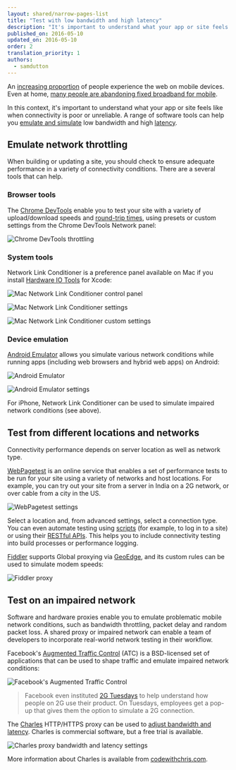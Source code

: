 ```yaml
---
layout: shared/narrow-pages-list
title: "Test with low bandwidth and high latency"
description: "It's important to understand what your app or site feels like when connectivity is poor. A range of tools can help you."
published_on: 2016-05-10
updated_on: 2016-05-10
order: 2
translation_priority: 1
authors:
  - samdutton
---
```


<p class="intro">An <a href="http://adwords.blogspot.co.uk/2015/05/building-for-next-moment.html">increasing proportion</a> of people experience the web on mobile devices. Even at home, <a href="https://www.washingtonpost.com/news/the-switch/wp/2016/04/18/new-data-americans-are-abandoning-wired-home-internet/">many people are abandoning fixed broadband for mobile</a>.</p>

In this context, it's important to understand what your app or site feels like when connectivity is poor or unreliable. A range of software tools can help you [emulate and simulate](https://stackoverflow.com/questions/1584617/simulator-or-emulator-what-is-the-difference) low bandwidth and high [latency](https://www.igvita.com/2012/07/19/latency-the-new-web-performance-bottleneck/).

## Emulate network throttling

When building or updating a site, you should check to ensure adequate performance in a variety of connectivity conditions. There are a several tools that can help.

### Browser tools

The [Chrome DevTools](https://developers.google.com/web/tools/chrome-devtools/profile/network-performance/network-conditions?hl=en) enable you to test your site with a variety of upload/download speeds and [round-trip times](https://www.igvita.com/2012/07/19/latency-the-new-web-performance-bottleneck/), using presets or custom settings from the Chrome DevTools Network panel:

![Chrome DevTools throttling](images/chrome-devtools-throttling.png)

### System tools

Network Link Conditioner is a preference panel available on Mac if you install [Hardware IO Tools](https://developer.apple.com/downloads/?q=Hardware%20IO%20Tools) for Xcode:

![Mac Network Link Conditioner control panel](images/network-link-conditioner-control-panel.png)

![Mac Network Link Conditioner settings](images/network-link-conditioner-settings.png)

![Mac Network Link Conditioner custom settings](images/network-link-conditioner-custom.png)

### Device emulation

[Android Emulator](http://developer.android.com/tools/devices/emulator.html#netspeed) allows you simulate various network conditions while running apps (including web browsers and hybrid web apps) on Android:

![Android Emulator](images/android-emulator.png)

![Android Emulator settings](images/android-emulator-settings.png)

For iPhone, Network Link Conditioner can be used to simulate impaired network conditions (see above).

## Test from different locations and networks

Connectivity performance depends on server location as well as network type.

[WebPagetest](https://webpagetest.org) is an online service that enables a set of performance tests to be run for your site using a variety of networks and host locations. For example, you can try out your site from a server in India on a 2G network, or over cable from a city in the US.

![WebPagetest settings](images/webpagetest.png)

Select a location and, from advanced settings, select a connection type. You can even automate testing using [scripts](https://sites.google.com/a/webpagetest.org/docs/using-webpagetest/scripting) (for example, to log in to a site) or using their [RESTful APIs](https://sites.google.com/a/webpagetest.org/docs/advanced-features/webpagetest-restful-apis). This helps you to include connectivity testing into build processes or performance logging.

[Fiddler](http://www.telerik.com/fiddler) supports Global proxying via [GeoEdge](http://www.geoedge.com/faq), and its custom rules can be used to simulate modem speeds:

![Fiddler proxy](images/fiddler.png)

## Test on an impaired network

Software and hardware proxies enable you to emulate problematic mobile network conditions, such as bandwidth throttling, packet delay and random packet loss. A shared proxy or impaired network can enable a team of developers to incorporate real-world network testing in their workflow.

Facebook's [Augmented Traffic Control](http://facebook.github.io/augmented-traffic-control/) (ATC) is a BSD-licensed set of applications that can be used to shape traffic and emulate impaired network conditions:

![Facebook's Augmented Traffic Control](images/augmented-traffic-control.png)

> Facebook even instituted [2G Tuesdays](https://code.facebook.com/posts/1556407321275493/building-for-emerging-markets-the-story-behind-2g-tuesdays/) to help understand how people on 2G use their product. On Tuesdays, employees get a pop-up that gives them the option to simulate a 2G connection.

The [Charles](https://www.charlesproxy.com/) HTTP/HTTPS proxy can be used to [adjust bandwidth and latency](http://www.charlesproxy.com/documentation/proxying/throttling/). Charles is commercial software, but a free trial is available.

![Charles proxy bandwidth and latency settings](images/charles.png)

More information about Charles is available from [codewithchris.com](http://codewithchris.com/tutorial-using-charles-proxy-with-your-ios-development-and-http-debugging/).

